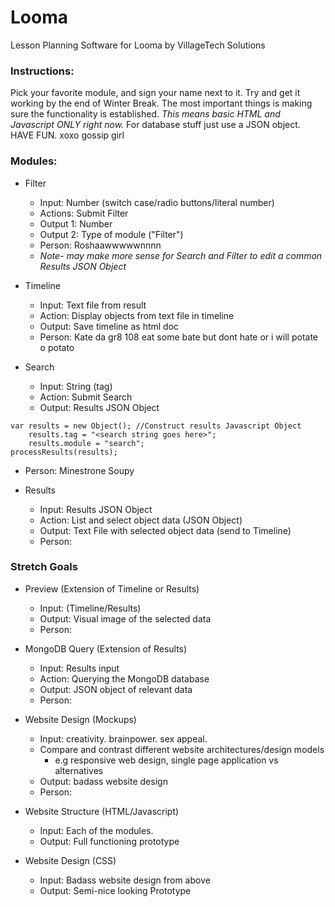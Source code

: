 # Looma
Lesson Planning Software for Looma by VillageTech Solutions

### Instructions:

Pick your favorite module, and sign your name next to it.
Try and get it working by the end of Winter Break.
The most important things is making sure the functionality is established. 
*This means basic HTML and Javascript ONLY right now.* 
For database stuff just use a JSON object. 
HAVE FUN.
xoxo gossip girl

### Modules:
* Filter
  * Input: Number (switch case/radio buttons/literal number)
  * Actions: Submit Filter
  * Output 1: Number
  * Output 2: Type of module ("Filter")
  * Person: Roshaawwwwwnnnn
  * *Note- may make more sense for Search and Filter to edit a common Results JSON Object*

* Timeline
  * Input: Text file from result
  * Action: Display objects from text file in timeline
  * Output: Save timeline as html doc
  * Person: Kate da gr8 108 eat some bate but dont hate or i will potate o potato

* Search
  * Input: String (tag)
  * Action: Submit Search
  * Output: Results JSON Object

```
var results = new Object();	//Construct results Javascript Object
	results.tag = "<search string goes here>";
	results.module = "search";
processResults(results);
```
  * Person: Minestrone Soupy

* Results
  * Input: Results JSON Object
  * Action: List and select object data (JSON Object)
  * Output:  Text File with selected object data (send to Timeline)
  * Person:

### Stretch Goals

* Preview (Extension of Timeline or Results)
  * Input:  (Timeline/Results)
  * Output: Visual image of the selected data 
  * Person: 

* MongoDB Query (Extension of Results)
  * Input: Results input
  * Action: Querying the MongoDB database
  * Output: JSON object of relevant data
  * Person:

* Website Design (Mockups)
  * Input: creativity. brainpower. sex appeal.
  * Compare and contrast different website architectures/design models
    * e.g responsive web design, single page application vs alternatives
  * Output: badass website design
  * Person: 

* Website Structure (HTML/Javascript)
  * Input: Each of the modules.
  * Output: Full functioning prototype

* Website Design (CSS)
  * Input: Badass website design from above
  * Output: Semi-nice looking Prototype


